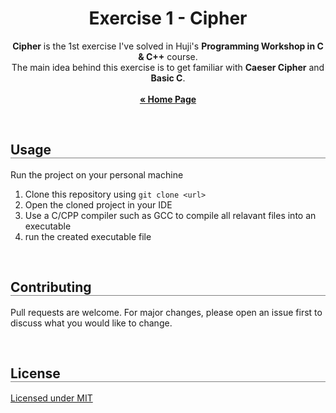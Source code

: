 <div align="center">
  <h1 align="center" style="border-bottom: none"><b>Exercise 1</b> - Cipher</h1>

  <p align="center">
    <b>Cipher</b> is the 1st exercise I've solved in Huji's <b>Programming Workshop in C & C++</b> course.
    <br>
    The main idea behind this exercise is to get familiar with <b>Caeser Cipher</b> and <b>Basic C</b>.
    <br>
    <br>
    <a href="https://github.com/OmerFerst/Workshop-in-C-CPP"><strong>« Home Page</strong></a>
    <br>
  </p>
</div>

<br>

<div align="left">
  <h2 align="left" style="border-bottom: 1px solid gray">Usage</h2>

  <p>Run the project on your personal machine</p>
  <ol align="left">
    <li>Clone this repository using <code>git clone &lt;url&gt;</code></li>
    <li>Open the cloned project in your IDE</li>
    <li>Use a C/CPP compiler such as GCC to compile all relavant files into an executable</li>
    <li>run the created executable file</li>
  </ol>
</div>

<br>

<div align="left">
  <h2 align="left" style="border-bottom: 1px solid gray">Contributing</h2>

  <p align="left">
    Pull requests are welcome. For major changes, please open an issue first to discuss what you would like to change.
  </p>
</div>

<br>

<div align="left">
  <h2 align="left" style="border-bottom: 1px solid gray">License</h2>

  <p align="left">
    <a href="https://choosealicense.com/licenses/mit/">Licensed under MIT</a>
  </p>
</div>
